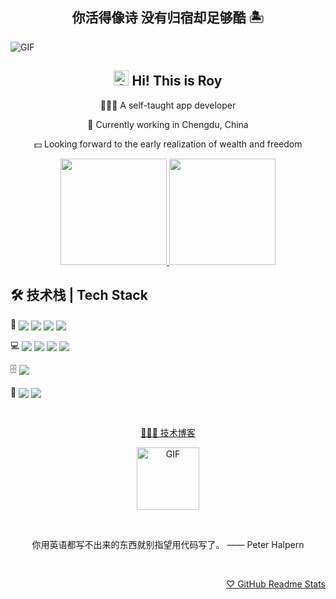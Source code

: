 <h2 align="center">你活得像诗 没有归宿却足够酷 🏝</h2>

<image src="https://pic4.zhimg.com/v2-da3853cc1f373e9af570b7a8fe372da7_r.gif" align="center" alt="GIF" />

<h2 align="center"><image src="https://github.com/RoyRao2333/royrao2333/raw/main/assets/68747470733a2f2f71706c7573706963747572652e6f73732d636e2d6265696a696e672e616c6979756e63732e636f6d2f364c6a6a51412f48692e676966.gif" alt="GIF" width="24px" /> Hi! This is Roy</h2>

<div align="center">

<p>🧑🏻‍💻 A self-taught app developer</p>

<p>🐼 Currently working in Chengdu, China</p>

<p>💵 Looking forward to the early realization of wealth and freedom</p>

</div>

<div align="center">

<a href="https://github.com/RoyRao2333">
<image src="https://readmestats.999857.xyz/api?username=royrao2333&include_all_commits=true&count_private=true&show_icons=true&theme=buefy" height="170px" />
</a>

<a href="https://github.com/RoyRao2333">
<image src="https://readmestats.999857.xyz/api/top-langs/?username=royrao2333&layout=compact" height="170px" />
</a>

</div>

## 🛠 技术栈 | Tech Stack

<div >

💬 <a href="https://www.swift.org/"><image src="https://img.shields.io/static/v1?label=Swift&message=5&style=for-the-badge&labelColor=FFFFFF&logo=swift&color=F05138" align="center" /></a> <a href="https://www.typescriptlang.org/"><image src="https://img.shields.io/static/v1?label=TypeScript&message=4&style=for-the-badge&labelColor=FFFFFF&logo=typescript&color=3178C6" align="center" /></a> <a href="https://www.python.org/"><image src="https://img.shields.io/static/v1?label=Python&message=3&style=for-the-badge&labelColor=FFFFFF&logo=python&color=3776AB" align="center" /></a> <a href="https://kotlinlang.org/"><image src="https://img.shields.io/static/v1?label=Kotlin&message=1&style=for-the-badge&labelColor=FFFFFF&logo=kotlin&color=7F52FF" align="center" /></a>

</div>

<div >

💻 <a href="https://www.swift.org/"><image src="https://img.shields.io/static/v1?label=iOS%2FmacOS&message=Swift&style=for-the-badge&labelColor=FFFFFF&logo=swift&color=F05138" align="center" /></a> <a href="https://reactnative.dev/"><image src="https://img.shields.io/static/v1?label=iOS%2FAndroid&message=React%20Native&style=for-the-badge&labelColor=FFFFFF&logo=react&color=61DAFB" align="center" /></a> <a href="https://reactjs.org/"><image src="https://img.shields.io/static/v1?label=Web&message=React&style=for-the-badge&labelColor=FFFFFF&logo=react&color=61DAFB" align="center" /></a> <a href="https://ktor.io/"><image src="https://img.shields.io/static/v1?label=Server&message=Ktor&style=for-the-badge&labelColor=FFFFFF&logo=kotlin&color=7F52FF" align="center" /></a>

</div>

<div >

🗄 <a href="https://www.mysql.com/"><image src="https://img.shields.io/static/v1?label=MySQL&message=8&style=for-the-badge&labelColor=FFFFFF&logo=mysql&color=4479A1" align="center" /></a>

</div>

<div >

🎨 <a href="https://www.figma.com/"><image src="https://img.shields.io/static/v1?label=Figma&message=Handy&style=for-the-badge&labelColor=FFFFFF&logo=figma&color=F24E1E" align="center" /></a> <a href="https://www.sketch.com/"><image src="https://img.shields.io/static/v1?label=Sketch&message=Handy&style=for-the-badge&labelColor=FFFFFF&logo=sketch&color=F7B500" align="center" /></a>

</div>

&nbsp;

<div align="center">

<a href="https://royrao2333.github.io/">🧑🏻‍💻 技术博客</a>

<image src="https://user-images.githubusercontent.com/31413093/187115164-3c1e5a43-64bc-44cd-a145-593a35b53513.GIF" align="center" alt="GIF" height="100px" />

&nbsp;

<p>你用英语都写不出来的东西就别指望用代码写了。 —— Peter Halpern</p>

</div>

&nbsp;

<div align="right">

<a href="https://github.com/anuraghazra/github-readme-stats">♡ GitHub Readme Stats</a>

</div>
